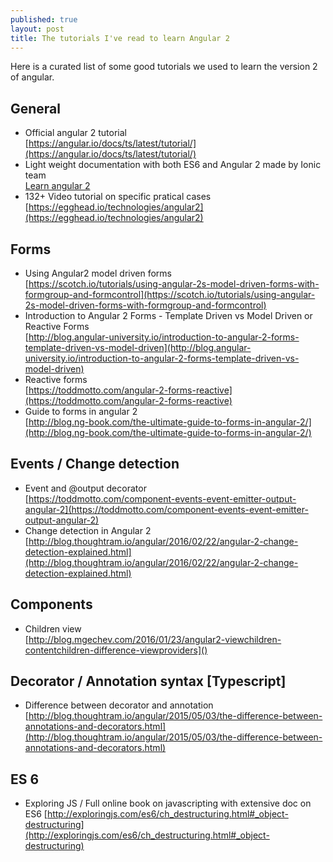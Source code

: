 ```yaml
---
published: true
layout: post
title: The tutorials I've read to learn Angular 2
---
```

Here is a curated list of some good tutorials we used to learn the version 2 of angular.

## General

* Official angular 2 tutorial      
[https://angular.io/docs/ts/latest/tutorial/](https://angular.io/docs/ts/latest/tutorial/)
*  Light weight documentation with both ES6 and Angular 2 made by Ionic team     
[Learn angular 2](http://learnangular2.com)
* 132+ Video tutorial on specific pratical cases
[https://egghead.io/technologies/angular2](https://egghead.io/technologies/angular2)

## Forms

* Using Angular2 model driven forms    
[https://scotch.io/tutorials/using-angular-2s-model-driven-forms-with-formgroup-and-formcontrol](https://scotch.io/tutorials/using-angular-2s-model-driven-forms-with-formgroup-and-formcontrol)
* Introduction to Angular 2 Forms - Template Driven vs Model Driven or Reactive Forms   
[http://blog.angular-university.io/introduction-to-angular-2-forms-template-driven-vs-model-driven](http://blog.angular-university.io/introduction-to-angular-2-forms-template-driven-vs-model-driven)
* Reactive forms    
[https://toddmotto.com/angular-2-forms-reactive](https://toddmotto.com/angular-2-forms-reactive)
* Guide to forms in angular 2    
[http://blog.ng-book.com/the-ultimate-guide-to-forms-in-angular-2/](http://blog.ng-book.com/the-ultimate-guide-to-forms-in-angular-2/)

## Events / Change detection
* Event and @output decorator     
[https://toddmotto.com/component-events-event-emitter-output-angular-2](https://toddmotto.com/component-events-event-emitter-output-angular-2)
* Change detection in Angular 2 
[http://blog.thoughtram.io/angular/2016/02/22/angular-2-change-detection-explained.html](http://blog.thoughtram.io/angular/2016/02/22/angular-2-change-detection-explained.html)

## Components 

* Children  view    
[http://blog.mgechev.com/2016/01/23/angular2-viewchildren-contentchildren-difference-viewproviders]()


## Decorator / Annotation syntax [Typescript]

* Difference between decorator and annotation [http://blog.thoughtram.io/angular/2015/05/03/the-difference-between-annotations-and-decorators.html](http://blog.thoughtram.io/angular/2015/05/03/the-difference-between-annotations-and-decorators.html)

## ES 6 

* Exploring JS / Full online book on javascripting with extensive doc on ES6 
[http://exploringjs.com/es6/ch_destructuring.html#_object-destructuring](http://exploringjs.com/es6/ch_destructuring.html#_object-destructuring)

